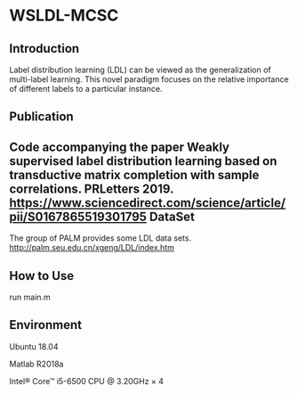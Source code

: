 # WSLDL-MCSC

Introduction
--
Label distribution learning (LDL) can be viewed as the generalization of multi-label learning. This novel paradigm focuses
on the relative importance of different labels to a particular instance.

Publication
--
Code accompanying the paper **Weakly supervised label distribution learning based on transductive matrix completion with sample correlations**. PRLetters 2019.
https://www.sciencedirect.com/science/article/pii/S0167865519301795
DataSet
--
The group of PALM provides some LDL data sets. http://palm.seu.edu.cn/xgeng/LDL/index.htm

How to Use
--
run main.m

Environment
--
Ubuntu 18.04

Matlab R2018a

Intel® Core™ i5-6500 CPU @ 3.20GHz × 4 

